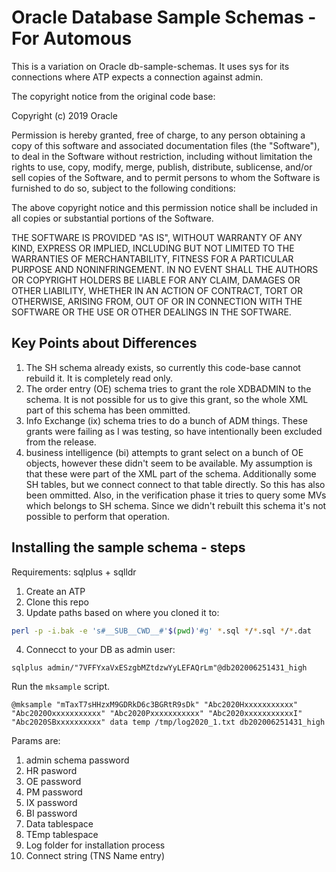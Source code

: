 # Oracle Database Sample Schemas - For Automous

This is a variation on Oracle db-sample-schemas. It uses sys for its connections
where ATP expects a connection against admin.

The copyright notice from the original code base:

Copyright (c) 2019 Oracle

Permission is hereby granted, free of charge, to any person obtaining
a copy of this software and associated documentation files (the
"Software"), to deal in the Software without restriction, including
without limitation the rights to use, copy, modify, merge, publish,
distribute, sublicense, and/or sell copies of the Software, and to
permit persons to whom the Software is furnished to do so, subject to
the following conditions:

The above copyright notice and this permission notice shall be
included in all copies or substantial portions of the Software.

THE SOFTWARE IS PROVIDED "AS IS", WITHOUT WARRANTY OF ANY KIND,
EXPRESS OR IMPLIED, INCLUDING BUT NOT LIMITED TO THE WARRANTIES OF
MERCHANTABILITY, FITNESS FOR A PARTICULAR PURPOSE AND
NONINFRINGEMENT. IN NO EVENT SHALL THE AUTHORS OR COPYRIGHT HOLDERS BE
LIABLE FOR ANY CLAIM, DAMAGES OR OTHER LIABILITY, WHETHER IN AN ACTION
OF CONTRACT, TORT OR OTHERWISE, ARISING FROM, OUT OF OR IN CONNECTION
WITH THE SOFTWARE OR THE USE OR OTHER DEALINGS IN THE SOFTWARE.

## Key Points about Differences

1. The SH schema already exists, so currently this code-base cannot rebuild it.
It is completely read only. 
2. The order entry (OE) schema tries to grant the role XDBADMIN to the schema.
It is not possible for us to give this grant, so the whole XML part of this schema
has been ommitted.
3. Info Exchange (ix) schema tries to do a bunch of ADM things. These grants were
failing as I was testing, so have intentionally been excluded from the release.
4. business intelligence (bi) attempts to grant select on a bunch of OE objects,
however these didn't seem to be available. My assumption is that these were part
of the XML part of the schema. Additionally some SH tables, but we connect connect
to that table directly. So this has also been ommitted.
Also, in the verification phase it tries to query some MVs which belongs to SH
schema. Since we didn't rebuilt this schema it's not possible to perform that operation.

## Installing the sample schema - steps

Requirements: sqlplus + sqlldr

1. Create an ATP
2. Clone this repo
3. Update paths based on where you cloned it to:

```sh
perl -p -i.bak -e 's#__SUB__CWD__#'$(pwd)'#g' *.sql */*.sql */*.dat
```

4. Connecct to your DB as admin user:

```
sqlplus admin/"7VFFYxaVxESzgbMZtdzwYyLEFAQrLm"@db202006251431_high
```

Run the `mksample` script.

```
@mksample "mTaxT7sHHzxM9GDRkD6c3BGRtR9sDk" "Abc2020Hxxxxxxxxxxx" "Abc2020Oxxxxxxxxxxx" "Abc2020Pxxxxxxxxxxx" "Abc2020xxxxxxxxxxxI" "Abc2020SBxxxxxxxxxx" data temp /tmp/log2020_1.txt db202006251431_high
```

Params are:

1. admin schema password
2. HR pasword
3. OE password
4. PM password
5. IX password
6. BI password 
7. Data tablespace
8. TEmp tablespace
9. Log folder for installation process
10. Connect string (TNS Name entry)